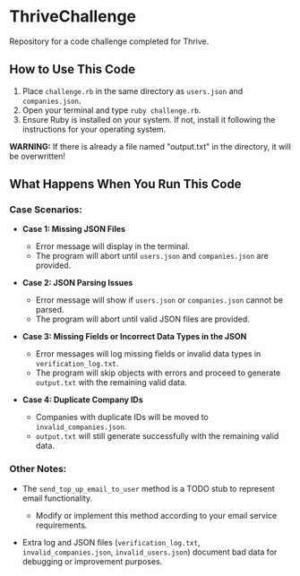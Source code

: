 # ThriveChallenge
Repository for a code challenge completed for Thrive.

## How to Use This Code
1. Place `challenge.rb` in the same directory as `users.json` and `companies.json`.
2. Open your terminal and type `ruby challenge.rb`.
3. Ensure Ruby is installed on your system. If not, install it following the instructions for your operating system.

**WARNING:** If there is already a file named "output.txt" in the directory, it will be overwritten!

## What Happens When You Run This Code
### Case Scenarios:
- **Case 1: Missing JSON Files**
  - Error message will display in the terminal.
  - The program will abort until `users.json` and `companies.json` are provided.

- **Case 2: JSON Parsing Issues**
  - Error message will show if `users.json` or `companies.json` cannot be parsed.
  - The program will abort until valid JSON files are provided.

- **Case 3: Missing Fields or Incorrect Data Types in the JSON**
  - Error messages will log missing fields or invalid data types in `verification_log.txt`.
  - The program will skip objects with errors and proceed to generate `output.txt` with the remaining valid data.

- **Case 4: Duplicate Company IDs**
  - Companies with duplicate IDs will be moved to `invalid_companies.json`.
  - `output.txt` will still generate successfully with the remaining valid data.

### Other Notes:
- The `send_top_up_email_to_user` method is a TODO stub to represent email functionality.
  - Modify or implement this method according to your email service requirements.

- Extra log and JSON files (`verification_log.txt`, `invalid_companies.json`, `invalid_users.json`) document bad data for debugging or improvement purposes.
